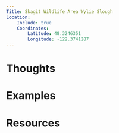 ```yaml
---
Title: Skagit Wildlife Area Wylie Slough
Location:
    Include: true
    Coordinates:
        Latitude: 48.3246351
        Longitude: -122.3741287
---
```



# Thoughts

# Examples

# Resources
